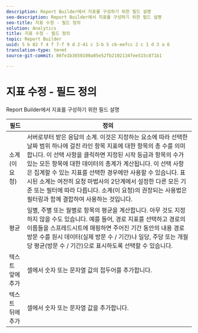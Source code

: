 ```yaml
---
description: Report Builder에서 지표를 구성하기 위한 필드 설명
seo-description: Report Builder에서 지표를 구성하기 위한 필드 설명
seo-title: 지표 수정 - 필드 정의
solution: Analytics
title: 지표 수정 - 필드 정의
topic: Report Builder
uuid: 5 b 82 f 4 f 7-f 9 d 2-41 c 3-b 5 cb-eefcc 2 c 1 d 3 a 6
translation-type: tm+mt
source-git-commit: 86fe1b3650100a05e52fb2102134fee515c871b1

---
```



# 지표 수정 - 필드 정의

Report Builder에서 지표를 구성하기 위한 필드 설명

| 필드 | 정의 |
|--- |--- |
| 소계(이 요청) | 서버로부터 받은 응답의 소계. 이것은 지정하는 요소에 따라 선택한 날짜 범위 하나에 걸친 라인 항목 지표에 대한 항목의 총 수를 의미합니다. 이 선택 사항을 클릭하면 지정된 시작 등급과 항목의 수가 있는 모든 항목에 대한 데이터의 총계가 계산됩니다.  이 선택 사항은 집계할 수 있는 지표를 선택한 경우에만 사용할 수 있습니다. 표시된 소계는 여전히 요청 마법사의 2단계에서 설정한 다른 모든 기준 또는 필터에 따라 다릅니다. 소계(이 요청)의 권장되는 사용법은 필터링과 함께 결합하여 사용하는 것입니다. |
| 평균 | 일별, 주별 또는 월별로 항목의 평균을 계산합니다. 아무 것도 지정하지 않을 수도 있습니다.  예를 들어, 경로 지표를 선택하고 경로의 이름들을 스프레드시트에 매핑하면 주어진 기간 동안의 내용 경로 방문 수를 원시 데이터(실제 방문 수 / 기간)나 일당, 주당 또는 개월당 평균(방문 수 / 기간)으로 표시하도록 선택할 수 있습니다. |
| 텍스트 앞에 추가 | 셀에서 숫자 또는 문자열 값의 접두어를 추가합니다. |
| 텍스트 뒤에 추가 | 셀에서 숫자 또는 문자열 값을 추가합니다. |
